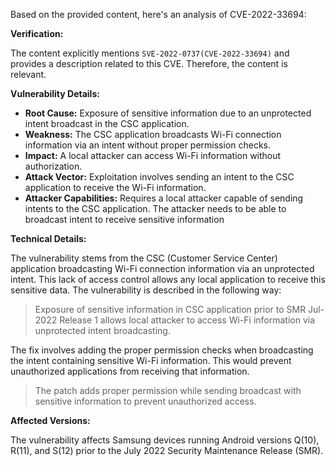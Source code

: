 Based on the provided content, here's an analysis of CVE-2022-33694:

**Verification:**

The content explicitly mentions `SVE-2022-0737(CVE-2022-33694)` and provides a description related to this CVE. Therefore, the content is relevant.

**Vulnerability Details:**

*   **Root Cause:** Exposure of sensitive information due to an unprotected intent broadcast in the CSC application.
*   **Weakness:** The CSC application broadcasts Wi-Fi connection information via an intent without proper permission checks.
*   **Impact:** A local attacker can access Wi-Fi information without authorization.
*   **Attack Vector:** Exploitation involves sending an intent to the CSC application to receive the Wi-Fi information.
*   **Attacker Capabilities:** Requires a local attacker capable of sending intents to the CSC application. The attacker needs to be able to broadcast intent to receive sensitive information

**Technical Details:**

The vulnerability stems from the CSC (Customer Service Center) application broadcasting Wi-Fi connection information via an unprotected intent. This lack of access control allows any local application to receive this sensitive data. The vulnerability is described in the following way:
> Exposure of sensitive information in CSC application prior to SMR Jul-2022 Release 1 allows local attacker to access Wi-Fi information via unprotected intent broadcasting.

The fix involves adding the proper permission checks when broadcasting the intent containing sensitive Wi-Fi information. This would prevent unauthorized applications from receiving that information.
> The patch adds proper permission while sending broadcast with sensitive information to prevent unauthorized access.

**Affected Versions:**

The vulnerability affects Samsung devices running Android versions Q(10), R(11), and S(12) prior to the July 2022 Security Maintenance Release (SMR).